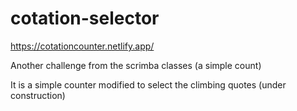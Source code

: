 # cotation-selector

https://cotationcounter.netlify.app/

Another challenge from the scrimba classes (a simple count)

It is a simple counter modified to select the climbing quotes (under construction)



